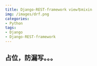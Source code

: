 ```yaml
---
title: Django-REST-framework view与mixin
img: /images/drf.png
categories:
- Python
tags:
- Django
- Django-REST-framework
---
```

## 占位，防漏写。。。